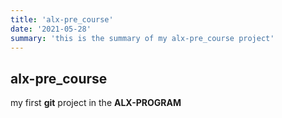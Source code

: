 ```yaml
---
title: 'alx-pre_course'
date: '2021-05-28'
summary: 'this is the summary of my alx-pre_course project'
---
```


## alx-pre_course

my first **git** project in the **ALX-PROGRAM**